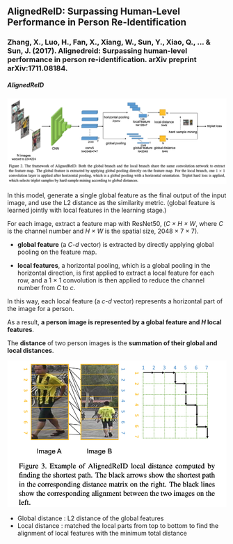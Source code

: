 ## AlignedReID: Surpassing Human-Level Performance in Person Re-Identification
### Zhang, X., Luo, H., Fan, X., Xiang, W., Sun, Y., Xiao, Q., ... & Sun, J. (2017). Alignedreid: Surpassing human-level performance in person re-identification. arXiv preprint arXiv:1711.08184.

##### AlignedReID
![AlignedReID](https://github.com/Oh-Yoojin/Research-Paper-Review/blob/master/Re-Identification/AlignedReID/img/AlignedReID_model.png)

In this model, generate a single global feature as the final output of the input image, and use the L2 distance as the similarity metric. (global feature is learned jointly with local features in the learning stage.)

For each image, extract a feature map with ResNet50, (_C × H × W_, where _C_ is the channel number and _H × W_ is the spatial size, 2048 × 7 × 7).

- __global feature__ (a _C-d_ vector) is extracted by directly applying global pooling on the feature map.

- __local features__, a horizontal pooling, which is a global pooling in the horizontal direction, is first applied to extract a local feature for each row, and a 1 × 1 convolution is then applied to reduce the channel number from _C_ to _c_.

In this way, each local feature (a _c-d_ vector) represents a horizontal part of the image for a person.

As a result, __a person image is represented by a global feature and _H_ local features__.

The __distance__ of two person images is the __summation of their global and local distances__.

![AlignedReID_01](https://github.com/Oh-Yoojin/Research-Paper-Review/blob/master/Re-Identification/AlignedReID/img/AlignedReID_01.png)

- Global distance : L2 distance of the global features
- Local distance : matched the local parts from top to bottom to find the alignment of local features with the minimum total distance

